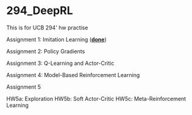 # 294_DeepRL
This is for UCB 294' hw practise  

Assignment 1: Imitation Learning ([**done**](/hw1)) 

Assignment 2: Policy Gradients  

Assignment 3: Q-Learning and Actor-Critic   

Assignment 4: Model-Based Reinforcement Learning  

Assignment 5  

HW5a: Exploration 
HW5b: Soft Actor-Critic 
HW5c: Meta-Reinforcement Learning 
